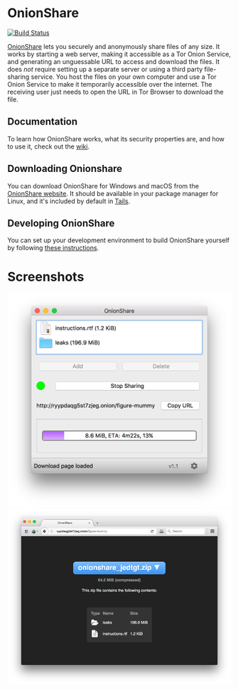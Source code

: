 # OnionShare

[![Build Status](https://travis-ci.org/micahflee/onionshare.png)](https://travis-ci.org/micahflee/onionshare)

[OnionShare](https://onionshare.org) lets you securely and anonymously share files of any size. It works by starting a web server, making it accessible as a Tor Onion Service, and generating an unguessable URL to access and download the files. It does _not_ require setting up a separate server or using a third party file-sharing service. You host the files on your own computer and use a Tor Onion Service to make it temporarily accessible over the internet. The receiving user just needs to open the URL in Tor Browser to download the file.

## Documentation

To learn how OnionShare works, what its security properties are, and how to use it, check out the [wiki](https://github.com/micahflee/onionshare/wiki).

## Downloading Onionshare

You can download OnionShare for Windows and macOS from the [OnionShare website](https://onionshare.org). It should be available in your package manager for Linux, and it's included by default in [Tails](https://tails.boum.org).

## Developing OnionShare

You can set up your development environment to build OnionShare yourself by following [these instructions](/BUILD.md).

# Screenshots 

![Server Screenshot](/screenshots/server.png)
![Client Screenshot](/screenshots/client.png)
